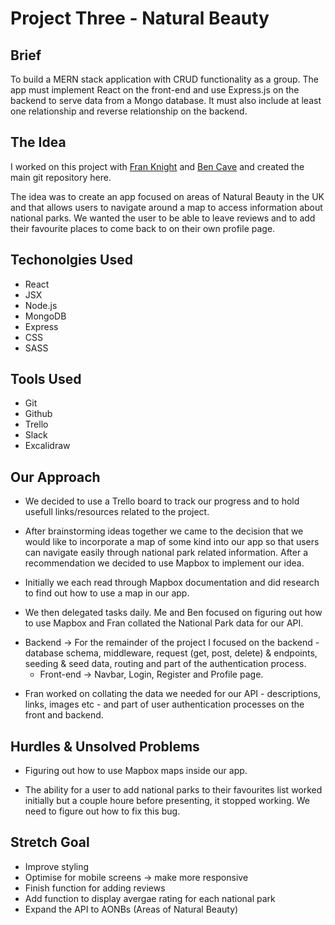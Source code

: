 # Project Three - Natural Beauty

## Brief

To build a MERN stack application with CRUD functionality as a group.
The app must implement React on the front-end and use Express.js on the backend to serve data from a Mongo database. It must also include at least one relationship and reverse relationship on the backend.

## The Idea

I worked on this project with [Fran Knight](https://github.com/fransurf) and [Ben Cave](https://github.com/bens-cave) and created the main git repository here.

The idea was to create an app focused on areas of Natural Beauty in the UK and that allows users to navigate around a map to access information about national parks. We wanted the user to be able to leave reviews and to add their favourite places to come back to on their own profile page.

## Techonolgies Used

- React
- JSX
- Node.js
- MongoDB
- Express
- CSS
- SASS

## Tools Used

- Git
- Github
- Trello
- Slack
- Excalidraw

## Our Approach

* We decided to use a Trello board to track our progress and to hold usefull links/resources related to the project.

* After brainstorming ideas together we came to the decision that we would like to incorporate a map of some kind into our app so that users can navigate easily through national park related information. After a recommendation we decided to use Mapbox to implement our idea.

* Initially we each read through Mapbox documentation and did research to find out how to use a map in our app.

* We then delegated tasks daily. Me and Ben focused on figuring out how to use Mapbox and Fran collated the National Park data for our API.

- Backend -> For the remainder of the project I focused on the backend - database schema, middleware, request (get, post, delete) & endpoints, seeding & seed data, routing and part of the authentication process.
  - Front-end -> Navbar, Login, Register and Profile page.

* Fran worked on collating the data we needed for our API - descriptions, links, images etc - and part of user authentication processes on the front and backend.

## Hurdles & Unsolved Problems

- Figuring out how to use Mapbox maps inside our app.

- The ability for a user to add national parks to their favourites list worked initially but a couple houre before presenting, it stopped working. We need to figure out how to fix this bug.

## Stretch Goal

- Improve styling
- Optimise for mobile screens -> make more responsive
- Finish function for adding reviews
- Add function to display avergae rating for each national park
- Expand the API to AONBs (Areas of Natural Beauty)